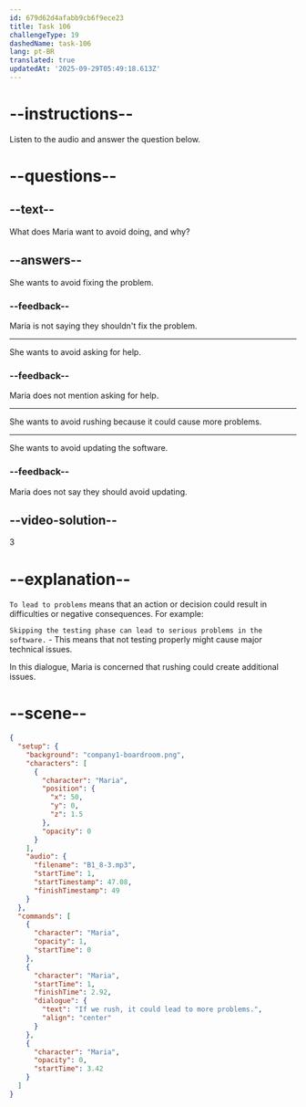 ```yaml
---
id: 679d62d4afabb9cb6f9ece23
title: Task 106
challengeType: 19
dashedName: task-106
lang: pt-BR
translated: true
updatedAt: '2025-09-29T05:49:18.613Z'
---
```


<!-- (Audio) Maria: If we rush, it could lead to more problems. -->

# --instructions--

Listen to the audio and answer the question below.

# --questions--

## --text--

What does Maria want to avoid doing, and why?

## --answers--

She wants to avoid fixing the problem.

### --feedback--

Maria is not saying they shouldn't fix the problem.

---

She wants to avoid asking for help.

### --feedback--

Maria does not mention asking for help.

---

She wants to avoid rushing because it could cause more problems.

---

She wants to avoid updating the software.

### --feedback--

Maria does not say they should avoid updating.

## --video-solution--

3

# --explanation--

`To lead to problems` means that an action or decision could result in difficulties or negative consequences. For example:

`Skipping the testing phase can lead to serious problems in the software.` - This means that not testing properly might cause major technical issues.

In this dialogue, Maria is concerned that rushing could create additional issues.

# --scene--

```json
{
  "setup": {
    "background": "company1-boardroom.png",
    "characters": [
      {
        "character": "Maria",
        "position": {
          "x": 50,
          "y": 0,
          "z": 1.5
        },
        "opacity": 0
      }
    ],
    "audio": {
      "filename": "B1_8-3.mp3",
      "startTime": 1,
      "startTimestamp": 47.08,
      "finishTimestamp": 49
    }
  },
  "commands": [
    {
      "character": "Maria",
      "opacity": 1,
      "startTime": 0
    },
    {
      "character": "Maria",
      "startTime": 1,
      "finishTime": 2.92,
      "dialogue": {
        "text": "If we rush, it could lead to more problems.",
        "align": "center"
      }
    },
    {
      "character": "Maria",
      "opacity": 0,
      "startTime": 3.42
    }
  ]
}
```
